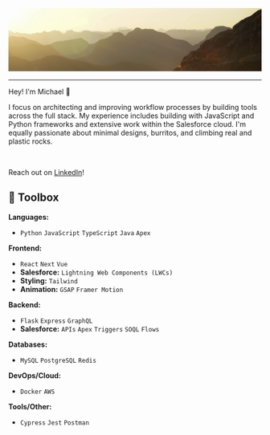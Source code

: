 [![mvallido](mvallido_gh.jpeg "Header")](https://vallido.dev)

---

Hey! I'm Michael 👋

I focus on architecting and improving workflow processes by building tools across the full stack. My experience includes building with JavaScript and Python frameworks and extensive work within the Salesforce cloud. I'm equally passionate about minimal designs, burritos, and climbing real and plastic rocks.

<br>

Reach out on [LinkedIn](https://www.linkedin.com/in/michael-vallido/)!

## 🧰 Toolbox

**Languages:** 
- `Python` `JavaScript` `TypeScript` `Java` `Apex`

**Frontend:** 
- `React` `Next` `Vue`
- **Salesforce:** `Lightning Web Components (LWCs)`
- **Styling:** `Tailwind`
- **Animation:** `GSAP` `Framer Motion`

**Backend:** 
- `Flask` `Express` `GraphQL`
- **Salesforce:** `APIs` `Apex` `Triggers` `SOQL` `Flows`

**Databases:** 
- `MySQL` `PostgreSQL` `Redis`

**DevOps/Cloud:** 
- `Docker` `AWS`

**Tools/Other:** 
- `Cypress` `Jest` `Postman`
